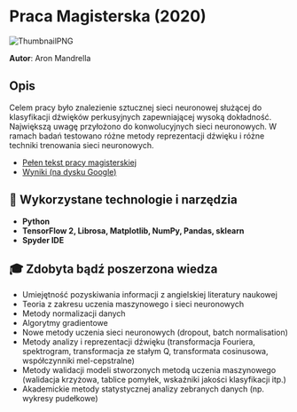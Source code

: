 # Praca Magisterska (2020)

![ThumbnailPNG](https://raw.githubusercontent.com/aronmandrella/PracaMagisterska/main/GitHub_Thumbnail.png)

**Autor**: Aron Mandrella

## Opis

Celem pracy było znalezienie sztucznej sieci neuronowej służącej do klasyfikacji dźwięków perkusyjnych zapewniającej wysoką dokładność. Największą uwagę przyłożono do konwolucyjnych sieci neuronowych. W ramach badań testowano różne metody reprezentacji dźwięku i różne techniki trenowania sieci neuronowych.

* [Pełen tekst pracy magisterskiej](https://github.com/aronmandrella/PracaMagisterska/blob/main/AMandrella%20-%20Praca%20Magisterska.pdf)
* [Wyniki (na dysku Google)](https://drive.google.com/drive/folders/1CWwUyckJevgqcemdiRQTdpQhYnwwuz_g?usp=sharing)

## 🧰 Wykorzystane technologie i narzędzia
* **Python**
* **TensorFlow 2, Librosa, Matplotlib, NumPy, Pandas, sklearn**
* **Spyder IDE**

## 🎓 Zdobyta bądź poszerzona wiedza
* Umiejętność pozyskiwania informacji z angielskiej literatury naukowej
* Teoria z zakresu uczenia maszynowego i sieci neuronowych
* Metody normalizacji danych
* Algorytmy gradientowe
* Nowe metody uczenia sieci neuronowych (dropout, batch normalisation) 
* Metody analizy i reprezentacji dźwięku (transformacja Fouriera, spektrogram, transformacja ze stałym Q, transformata cosinusowa, współczynniki mel-cepstralne)
* Metody walidacji modeli stworzonych metodą uczenia maszynowego (walidacja krzyżowa, tablice pomyłek, wskaźniki jakości klasyfikacji itp.)
* Akademickie metody statystycznej analizy zebranych danych (np. wykresy pudełkowe)
